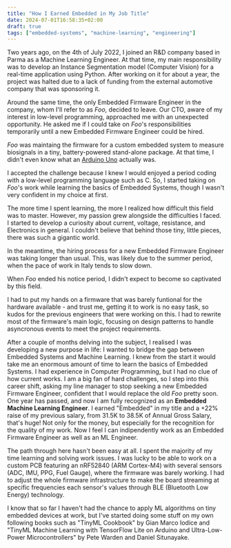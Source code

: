 ```yaml
---
title: "How I Earned Embedded in My Job Title"
date: 2024-07-01T16:58:35+02:00
draft: true
tags: ["embedded-systems", "machine-learning", "engineering"]
---
```


Two years ago, on the 4th of July 2022, I joined an R&D company based in Parma as a Machine Learning Engineer. At that time, my main responsibility was to develop an Instance Segmentation model (Computer Vision) for a real-time application using Python. After working on it for about a year, the project was halted due to a lack of funding from the external automotive company that was sponsoring it.

Around the same time, the only Embedded Firmware Engineer in the company, whom I'll refer to as *Foo*, decided to leave. Our CTO, aware of my interest in low-level programming, approached me with an unexpected opportunity. He asked me if I could take on *Foo*'s responsibilities temporarily until a new Embedded Firmware Engineer could be hired.

*Foo* was maintaing the firmware for a custom embedded system to measure biosignals in a tiny, battery-powered stand-alone package. At that time, I didn't even know what an [Arduino Uno](https://en.wikipedia.org/wiki/Arduino_Uno) actually was.

I accepted the challenge because I knew I would enjoyed a period coding with a low-level programming language such as C. So, I started taking on *Foo*'s work while learning the basics of Embedded Systems, though I wasn't very confident in my choice at first.

The more time I spent learning, the more I realized how difficult this field was to master.
However, my passion grew alongside the difficulties I faced.
I started to develop a curiosity about current, voltage, resistance, and Electronics in general. I couldn't believe that behind those tiny, little pieces, there was such a gigantic world.

In the meantime, the hiring process for a new Embedded Firmware Engineer was taking longer than usual. This, was likely due to the summer period, when the pace of work in Italy tends to slow down.

When *Foo* ended his notice period, I didn't expect to become so captivated by this field.

I had to put my hands on a firmware that was barely funtional for the hardware available - and trust me, getting it to work is no easy task, so kudos for the previous engineers that were working on this. I had to rewrite most of the firmware's main logic, focusing on design patterns to handle asyncronous events to meet the project requirements.

After a couple of months delving into the subject, I realised I was developing a new purpose in life: I wanted to bridge the gap between Embedded Systems and Machine Learning. I knew from the start it would take me an enormous amount of time to learn the basics of Embedded Systems. I had experience in Computer Programming, but I had no clue of how current works. I am a big fan of hard challenges, so I step into this career shift, asking my line manager to stop seeking a new Embedded Firmware Engineer, confident that I would replace the old *Foo* pretty soon.
One year has passed, and now I am fully recognized as an **Embedded Machine Learning Engineer**.
I earned "Embedded" in my title and a +22% raise of my previous salary, from 31.5K to 38.5K of Annual Gross Salary, that's huge! Not only for the money, but especially for the recognition for the quality of my work. Now I feel I can indipendently work as an Embedded Firmware Engineer as well as an ML Engineer.

The path through here hasn't been easy at all. I spent the majority of my time learning and solving work issues. I was lucky to be able to work on a custom PCB featuring an nRF52840 (ARM Cortex-M4) with several sensors (ADC, IMU, PPG, Fuel Gauge), where the firmware was barely working. I had to adjust the whole firmware infrastructure to make the board streaming at specific frequencies each sensor's values through BLE (Bluetooth Low Energy) technology.

I know that so far I haven't had the chance to apply ML algorithms on tiny embedded devices at work, but I've started doing some stuff on my own following books such as "TinyML Cookbook" by Gian Marco Iodice and "TinyML Machine Learning with TensorFlow Lite on Arduino and Ultra-Low-Power Microcontrollers" by Pete Warden and Daniel Situnayake.
